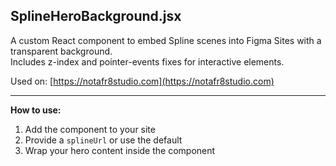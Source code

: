 ## SplineHeroBackground.jsx

A custom React component to embed Spline scenes into Figma Sites with a transparent background.  
Includes z-index and pointer-events fixes for interactive elements.

Used on: [https://notafr8studio.com](https://notafr8studio.com)

---

**How to use:**
1. Add the component to your site
2. Provide a `splineUrl` or use the default
3. Wrap your hero content inside the component
